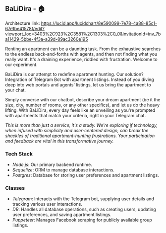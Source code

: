 ## BaLiDira - 🏠

Architecture link: https://lucid.app/lucidchart/8e590099-7e78-4a88-85c1-67e1be41578f/edit?viewport_loc=3403%2C923%2C3581%2C1303%2C0_0&invitationId=inv_7ba11429-5bbe-4f3a-a39d-89ac3260e195

Renting an apartment can be a daunting task. From the exhaustive searches to the endless back-and-forths with agents, and then not finding what you really want. It's a draining experience, riddled with frustration.
Welcome to our experiment.

BaLiDira is our attempt to redefine apartment hunting. Our solution? Integration of Telegram Bot with apartment listings. Instead of you diving deep into web portals and agents' listings, let us bring the apartment to your chat.

Simply converse with our chatbot, describe your dream apartment (be it the size, city, number of rooms, or any other specifics), and let us do the heavy lifting. With BaLiDira, every day feels like an unveiling as you're prompted with apartments that match your criteria, right in your Telegram chat.

*This is more than just a service; it's a study. We're exploring if technology, when infused with simplicity and user-centered design, can break the shackles of traditional apartment-hunting frustrations. Your participation and feedback are vital in this transformative journey.*

### Tech Stack
- *Node.js*: Our primary backend runtime.
- *Sequelize*: ORM to manage database interactions.
- *Postgres*: Database for storing user preferences and apartment listings.

### Classes
- *Telegram*: Interacts with the Telegram bot, supplying user details and tracking various user interactions.
- *DB*: Handles all database operations, such as creating users, updating user preferences, and saving apartment listings.
- *Puppeteer*: Manages Facebook scraping for publicly available group listings.
